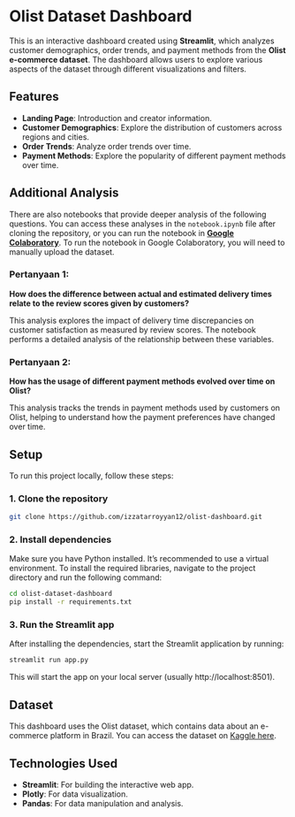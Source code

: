 # Olist Dataset Dashboard

This is an interactive dashboard created using **Streamlit**, which analyzes customer demographics, order trends, and payment methods from the **Olist e-commerce dataset**. The dashboard allows users to explore various aspects of the dataset through different visualizations and filters.

## Features

- **Landing Page**: Introduction and creator information.
- **Customer Demographics**: Explore the distribution of customers across regions and cities.
- **Order Trends**: Analyze order trends over time.
- **Payment Methods**: Explore the popularity of different payment methods over time.

## Additional Analysis

There are also notebooks that provide deeper analysis of the following questions. You can access these analyses in the `notebook.ipynb` file after cloning the repository, or you can run the notebook in [**Google Colaboratory**](https://colab.research.google.com/drive/17oBVE2OrMA5yKmFutU4WPXhm9AenUoxO?usp=sharing). To run the notebook in Google Colaboratory, you will need to manually upload the dataset.

### Pertanyaan 1:
**How does the difference between actual and estimated delivery times relate to the review scores given by customers?**

This analysis explores the impact of delivery time discrepancies on customer satisfaction as measured by review scores. The notebook performs a detailed analysis of the relationship between these variables.

### Pertanyaan 2:
**How has the usage of different payment methods evolved over time on Olist?**

This analysis tracks the trends in payment methods used by customers on Olist, helping to understand how the payment preferences have changed over time.

## Setup

To run this project locally, follow these steps:

### 1. Clone the repository

```bash
git clone https://github.com/izzatarroyyan12/olist-dashboard.git
```
### 2. Install dependencies
Make sure you have Python installed. It’s recommended to use a virtual environment.
To install the required libraries, navigate to the project directory and run the following command:
```bash
cd olist-dataset-dashboard
pip install -r requirements.txt
```
### 3. Run the Streamlit app
After installing the dependencies, start the Streamlit application by running:
```bash
streamlit run app.py
```
This will start the app on your local server (usually http://localhost:8501).

## Dataset
This dashboard uses the Olist dataset, which contains data about an e-commerce platform in Brazil. You can access the dataset on [Kaggle here](https://www.kaggle.com/datasets/olistbr/brazilian-ecommerce/data).

## Technologies Used
- **Streamlit**: For building the interactive web app.
- **Plotly**: For data visualization.
- **Pandas**: For data manipulation and analysis.
